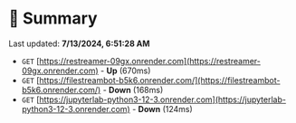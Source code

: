 # 📖 Summary
Last updated: **7/13/2024, 6:51:28 AM**

- `GET` [https://restreamer-09gx.onrender.com](https://restreamer-09gx.onrender.com) - **Up** (670ms)
- `GET` [https://filestreambot-b5k6.onrender.com/](https://filestreambot-b5k6.onrender.com/) - **Down** (168ms)
- `GET` [https://jupyterlab-python3-12-3.onrender.com](https://jupyterlab-python3-12-3.onrender.com) - **Down** (124ms)
